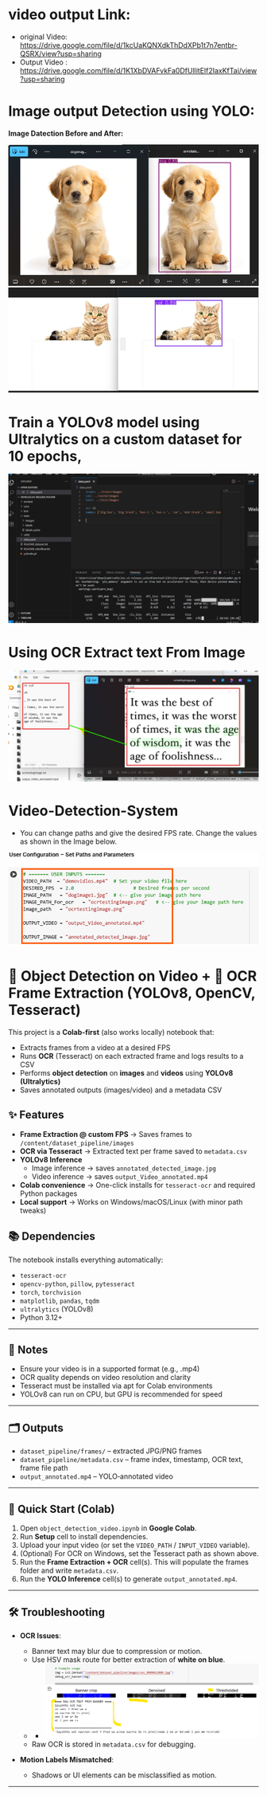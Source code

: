 # video output Link: 
- original Video:  https://drive.google.com/file/d/1kcUaKQNXdkThDdXPb1t7n7entbr-QSRX/view?usp=sharing
- Output Video : https://drive.google.com/file/d/1K1XbDVAFvkFa0DfUllitElf2IaxKfTaj/view?usp=sharing
# Image output Detection using YOLO: 
**Image Datection Before and After:**
  
![beforeandafterobjectDetection](beforeandafterobjectDetection.png) 
![Catimagedetection](Catimagedetection.png) 

# Train a YOLOv8 model using Ultralytics on a custom dataset for 10 epochs,

![CustomlabelDataTrain](CustomlabelDataTrain.png) 

# Using OCR Extract text From Image
![ocrtextimgandextractedtext](ocrtextimgandextractedtext.png)

# Video-Detection-System
- You can change paths and give the desired FPS rate. Change the values as shown in the Image below.

![Inputs](Inputs.png) 
# 🎥 Object Detection on Video + 🧾 OCR Frame Extraction (YOLOv8, OpenCV, Tesseract)

This project is a **Colab-first** (also works locally) notebook that:

- Extracts frames from a video at a desired FPS
- Runs **OCR** (Tesseract) on each extracted frame and logs results to a CSV
- Performs **object detection** on **images** and **videos** using **YOLOv8 (Ultralytics)**
- Saves annotated outputs (images/video) and a metadata CSV

 ## ✨ Features

- **Frame Extraction @ custom FPS** → Saves frames to `/content/dataset_pipeline/images`
- **OCR via Tesseract** → Extracted text per frame saved to `metadata.csv`
- **YOLOv8 Inference**
  - Image inference → saves `annotated_detected_image.jpg`
  - Video inference → saves `output_Video_annotated.mp4`
- **Colab convenience** → One-click installs for `tesseract-ocr` and required Python packages  
- **Local support** → Works on Windows/macOS/Linux (with minor path tweaks)

  
## 📚 Dependencies
The notebook installs everything automatically:
- `tesseract-ocr`
- `opencv-python`, `pillow`, `pytesseract`
- `torch`, `torchvision`
- `matplotlib`, `pandas`, `tqdm`
- `ultralytics` (YOLOv8)
- Python 3.12+



---
## 📌 Notes
- Ensure your video is in a supported format (e.g., .mp4)
- OCR quality depends on video resolution and clarity
- Tesseract must be installed via apt for Colab environments
- YOLOv8 can run on CPU, but GPU is recommended for speed
 

---
## 🗂️ Outputs
- `dataset_pipeline/frames/` – extracted JPG/PNG frames
- `dataset_pipeline/metadata.csv` – frame index, timestamp, OCR text, frame file path
- `output_annotated.mp4` – YOLO‑annotated video


---

## 🚀 Quick Start (Colab)

1. Open `object_detection_video.ipynb` in **Google Colab**.
2. Run **Setup** cell to install dependencies.
3. Upload your input video (or set the `VIDEO_PATH` / `INPUT_VIDEO` variable).
4. (Optional) For OCR on Windows, set the Tesseract path as shown above.
5. Run the **Frame Extraction + OCR** cell(s). This will populate the frames folder and write `metadata.csv`.
6. Run the **YOLO Inference** cell(s) to generate `output_annotated.mp4`.
    

---

## 🛠 Troubleshooting
- **OCR Issues**:  
  - Banner text may blur due to compression or motion.  
  - Use HSV mask route for better extraction of **white on blue**.
  - - ![Ocrpytessaracttext](Ocrpytessaracttext.png)
  - Raw OCR is stored in `metadata.csv` for debugging.  

- **Motion Labels Mismatched**:  
  - Shadows or UI elements can be misclassified as motion.  
 

---


